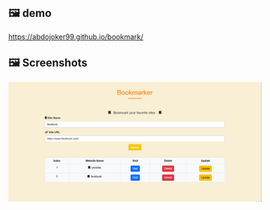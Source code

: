 ## 🖼️ demo
https://abdojoker99.github.io/bookmark/
## 🖼️ Screenshots
![](https://github.com/AbdoJoker99/bookmark/blob/main/Screenshot%202024-11-29%20215801.png?raw=true)
